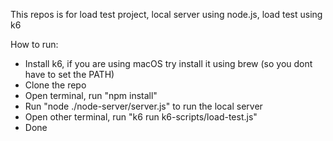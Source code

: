 This repos is for load test project, local server using node.js, load test using k6

How to run:
- Install k6, if you are using macOS try install it using brew (so you dont have to set the PATH)
- Clone the repo
- Open terminal, run "npm install"
- Run "node ./node-server/server.js" to run the local server
- Open other terminal, run "k6 run k6-scripts/load-test.js"
- Done
